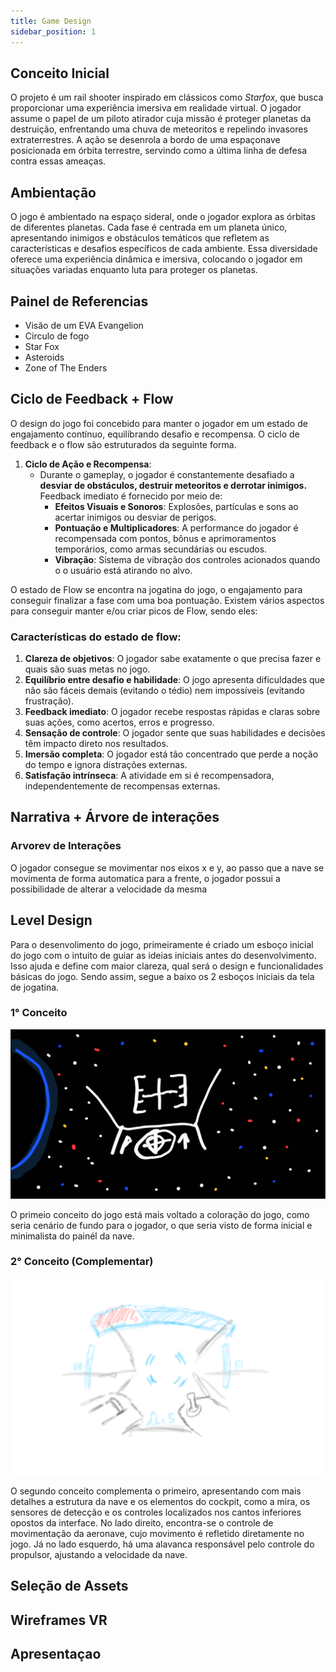 ```yaml
---
title: Game Design
sidebar_position: 1
---
```


## Conceito Inicial

O projeto é um rail shooter inspirado em clássicos como *Starfox*, que busca proporcionar uma experiência imersiva em realidade virtual. O jogador assume o papel de um piloto atirador cuja missão é proteger planetas da destruição, enfrentando uma chuva de meteoritos e repelindo invasores extraterrestres. A ação se desenrola a bordo de uma espaçonave posicionada em órbita terrestre, servindo como a última linha de defesa contra essas ameaças.

## Ambientação

O jogo é ambientado na espaço sideral, onde o jogador explora as órbitas de diferentes planetas. Cada fase é centrada em um planeta único, apresentando inimigos e obstáculos temáticos que refletem as características e desafios específicos de cada ambiente. Essa diversidade oferece uma experiência dinâmica e imersiva, colocando o jogador em situações variadas enquanto luta para proteger os planetas.

## Painel de Referencias 
<!-- Colocar Link Miro -->
- Visão de um EVA Evangelion
- Circulo de fogo
- Star Fox
- Asteroids
- Zone of The Enders

## Ciclo de Feedback + Flow

O design do jogo foi concebido para manter o jogador em um estado de engajamento contínuo, equilibrando desafio e recompensa. O ciclo de feedback e o flow são estruturados da seguinte forma.

1. **Ciclo de Ação e Recompensa**:  
   - Durante o gameplay, o jogador é constantemente desafiado a **desviar de obstáculos, destruir meteoritos e derrotar inimigos.** Feedback imediato é fornecido por meio de:
     - **Efeitos Visuais e Sonoros**: Explosões, partículas e sons ao acertar inimigos ou desviar de perigos.
     - **Pontuação e Multiplicadores**: A performance do jogador é recompensada com pontos, bônus e aprimoramentos temporários, como armas secundárias ou escudos.
     - **Vibração**: Sistema de vibração dos controles acionados quando o o usuário está atirando no alvo.

O estado de Flow se encontra na jogatina do jogo, o engajamento para conseguir finalizar a fase com uma boa pontuação. Existem vários aspectos para conseguir manter e/ou criar picos de Flow, sendo eles:

### Características do estado de flow:

1. **Clareza de objetivos**: O jogador sabe exatamente o que precisa fazer e quais são suas metas no jogo.
2. **Equilíbrio entre desafio e habilidade**: O jogo apresenta dificuldades que não são fáceis demais (evitando o tédio) nem impossíveis (evitando frustração).
3. **Feedback imediato**: O jogador recebe respostas rápidas e claras sobre suas ações, como acertos, erros e progresso.
4. **Sensação de controle**: O jogador sente que suas habilidades e decisões têm impacto direto nos resultados.
5. **Imersão completa**: O jogador está tão concentrado que perde a noção do tempo e ignora distrações externas.
6. **Satisfação intrínseca**: A atividade em si é recompensadora, independentemente de recompensas externas.

## Narrativa + Árvore de interações
<!-- Twine HTML -->

### Arvorev de Interações
O jogador consegue se movimentar nos eixos x e y, ao passo que a nave se movimenta de forma automatica para a frente, o jogador possui a possibilidade de alterar a velocidade da mesma

## Level Design

Para o desenvolimento do jogo, primeiramente é criado um esboço inicial do jogo com o intuito de guiar as ideias iniciais antes do desenvolvimento. Isso ajuda e define com maior clareza, qual será o design e funcionalidades básicas do jogo. Sendo assim, segue a baixo os 2 esboços iniciais da tela de jogatina.

### 1° Conceito

![1° Conceito](./img/1_conceito.png)

O primeio conceito do jogo está mais voltado a coloração do jogo, como seria cenário de fundo para o jogador, o que seria visto de forma inicial e minimalista do painél da nave.

### 2° Conceito (Complementar)

![2° Conceito](./img/2_conceito.png)

O segundo conceito complementa o primeiro, apresentando com mais detalhes a estrutura da nave e os elementos do cockpit, como a mira, os sensores de detecção e os controles localizados nos cantos inferiores opostos da interface. No lado direito, encontra-se o controle de movimentação da aeronave, cujo movimento é refletido diretamente no jogo. Já no lado esquerdo, há uma alavanca responsável pelo controle do propulsor, ajustando a velocidade da nave.

## Seleção de Assets
<!-- Lista de arquivos -->

## Wireframes VR
<!-- papel ou digital -->

## Apresentaçao 